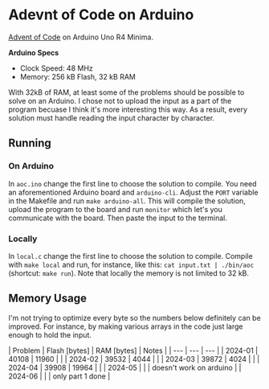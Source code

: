 # Adevnt of Code on Arduino

[Advent of Code](https://adventofcode.com) on Arduino Uno R4 Minima.

**Arduino Specs**
- Clock Speed: 48 MHz
- Memory: 256 kB Flash, 32 kB RAM

With 32kB of RAM, at least some of the problems should be possible to solve on
an Arduino. I chose not to upload the input as a part of the program becuase I
think it's more interesting this way. As a result, every solution must handle
reading the input character by character.

## Running


### On Arduino

In `aoc.ino` change the first line to choose the solution to compile.
You need an aforementioned Arduino board and `arduino-cli`. Adjust the `PORT`
variable in the Makefile and run `make arduino-all`. This will compile the
solution, upload the program to the board and run `monitor` which let's you
communicate with the board. Then paste the input to the terminal.

### Locally

In `local.c` change the first line to choose the solution to compile.
Compile with `make local` and run, for instance, like this: `cat input.txt |
./bin/aoc` (shortcut: `make run`). Note that locally the memory is not limited
to 32 kB.

## Memory Usage

I'm not trying to optimize every byte so the numbers below definitely can be
improved. For instance, by making various arrays in the code just large enough
to hold the input.

| Problem | Flash \[bytes\] | RAM \[bytes\] | Notes |
| --- | --- | --- |
| 2024-01 | 40108 | 11960 | |
| 2024-02 | 39532 | 4044 | |
| 2024-03 | 39872 | 4024 | |
| 2024-04 | 39908 | 19964 | |
| 2024-05 | | | doesn't work on arduino |
| 2024-06 | | | only part 1 done |
